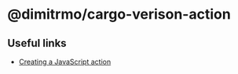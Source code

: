 # @dimitrmo/cargo-verison-action

## Useful links

* [Creating a JavaScript action](https://docs.github.com/en/actions/creating-actions/creating-a-javascript-action)
